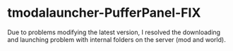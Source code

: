 # tmodalauncher-PufferPanel-FIX
Due to problems modifying the latest version, I resolved the downloading and launching problem with internal folders on the server (mod and world).
